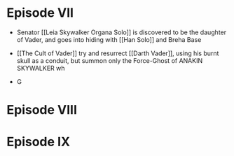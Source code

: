 

# Episode VII
- Senator [[Leia Skywalker Organa Solo]] is discovered to be the daughter of Vader, and goes into hiding with [[Han Solo]] and Breha Base 
- [[The Cult of Vader]] try and resurrect [[Darth Vader]], using his burnt skull as a conduit, but summon only the Force-Ghost of ANAKIN SKYWALKER wh


- G

# Episode VIII


# Episode IX
